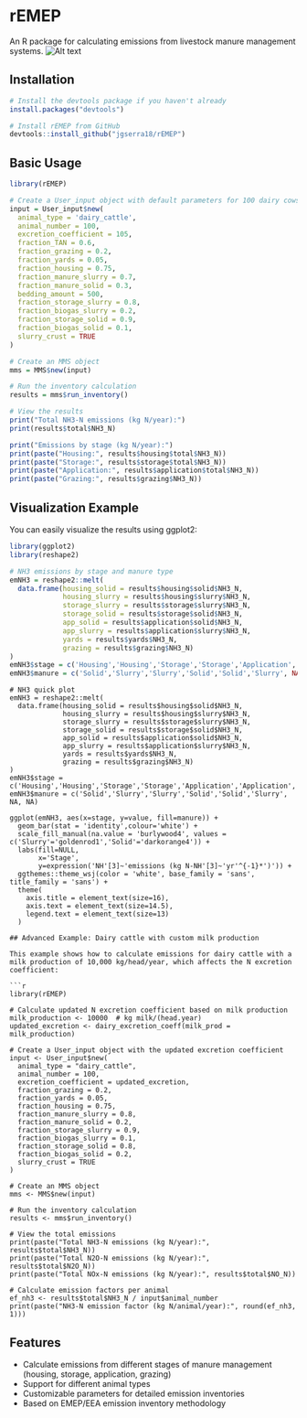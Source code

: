 # rEMEP

An R package for calculating emissions from livestock manure management systems.
![Alt text](images/my-image.png)

## Installation

```r
# Install the devtools package if you haven't already
install.packages("devtools")

# Install rEMEP from GitHub
devtools::install_github("jgserra18/rEMEP")
```

## Basic Usage

```r
library(rEMEP)

# Create a User_input object with default parameters for 100 dairy cows
input = User_input$new(
  animal_type = 'dairy_cattle',
  animal_number = 100,
  excretion_coefficient = 105,
  fraction_TAN = 0.6,
  fraction_grazing = 0.2,
  fraction_yards = 0.05,
  fraction_housing = 0.75,
  fraction_manure_slurry = 0.7,
  fraction_manure_solid = 0.3,
  bedding_amount = 500,
  fraction_storage_slurry = 0.8,
  fraction_biogas_slurry = 0.2,
  fraction_storage_solid = 0.9,
  fraction_biogas_solid = 0.1,
  slurry_crust = TRUE
)

# Create an MMS object
mms = MMS$new(input)

# Run the inventory calculation
results = mms$run_inventory()

# View the results
print("Total NH3-N emissions (kg N/year):")
print(results$total$NH3_N)

print("Emissions by stage (kg N/year):")
print(paste("Housing:", results$housing$total$NH3_N))
print(paste("Storage:", results$storage$total$NH3_N))
print(paste("Application:", results$application$total$NH3_N))
print(paste("Grazing:", results$grazing$NH3_N))
```

## Visualization Example

You can easily visualize the results using ggplot2:

```r
library(ggplot2)
library(reshape2)

# NH3 emissions by stage and manure type
emNH3 = reshape2::melt(
  data.frame(housing_solid = results$housing$solid$NH3_N,
             housing_slurry = results$housing$slurry$NH3_N,
             storage_slurry = results$storage$slurry$NH3_N,
             storage_solid = results$storage$solid$NH3_N,
             app_solid = results$application$solid$NH3_N,
             app_slurry = results$application$slurry$NH3_N,
             yards = results$yards$NH3_N,
             grazing = results$grazing$NH3_N)
)
emNH3$stage = c('Housing','Housing','Storage','Storage','Application','Application','Yards','Grazing')
emNH3$manure = c('Solid','Slurry','Slurry','Solid','Solid','Slurry', NA, NA)
```
```{r nh3-plot, fig.width=10, fig.height=6, dpi=300}
# NH3 quick plot 
emNH3 = reshape2::melt(
  data.frame(housing_solid = results$housing$solid$NH3_N,
             housing_slurry = results$housing$slurry$NH3_N,
             storage_slurry = results$storage$slurry$NH3_N,
             storage_solid = results$storage$solid$NH3_N,
             app_solid = results$application$solid$NH3_N,
             app_slurry = results$application$slurry$NH3_N,
             yards = results$yards$NH3_N,
             grazing = results$grazing$NH3_N)
)
emNH3$stage = c('Housing','Housing','Storage','Storage','Application','Application','Yards','Grazing')
emNH3$manure = c('Solid','Slurry','Slurry','Solid','Solid','Slurry', NA, NA)

ggplot(emNH3, aes(x=stage, y=value, fill=manure)) + 
  geom_bar(stat = 'identity',colour='white') + 
  scale_fill_manual(na.value = 'burlywood4', values = c('Slurry'='goldenrod1','Solid'='darkorange4')) + 
  labs(fill=NULL,
       x='Stage', 
       y=expression('NH'[3]~'emissions (kg N-NH'[3]~'yr'^{-1}*')')) + 
  ggthemes::theme_wsj(color = 'white', base_family = 'sans', title_family = 'sans') + 
  theme(
    axis.title = element_text(size=16),
    axis.text = element_text(size=14.5),
    legend.text = element_text(size=13)
  )

## Advanced Example: Dairy cattle with custom milk production

This example shows how to calculate emissions for dairy cattle with a milk production of 10,000 kg/head/year, which affects the N excretion coefficient:

```r
library(rEMEP)

# Calculate updated N excretion coefficient based on milk production
milk_production <- 10000  # kg milk/(head.year)
updated_excretion <- dairy_excretion_coeff(milk_prod = milk_production)

# Create a User_input object with the updated excretion coefficient
input <- User_input$new(
  animal_type = "dairy_cattle",
  animal_number = 100,
  excretion_coefficient = updated_excretion,
  fraction_grazing = 0.2,
  fraction_yards = 0.05,
  fraction_housing = 0.75,
  fraction_manure_slurry = 0.8,
  fraction_manure_solid = 0.2,
  fraction_storage_slurry = 0.9,
  fraction_biogas_slurry = 0.1,
  fraction_storage_solid = 0.8,
  fraction_biogas_solid = 0.2,
  slurry_crust = TRUE
)

# Create an MMS object
mms <- MMS$new(input)

# Run the inventory calculation
results <- mms$run_inventory()

# View the total emissions
print(paste("Total NH3-N emissions (kg N/year):", results$total$NH3_N))
print(paste("Total N2O-N emissions (kg N/year):", results$total$N2O_N))
print(paste("Total NOx-N emissions (kg N/year):", results$total$NO_N))

# Calculate emission factors per animal
ef_nh3 <- results$total$NH3_N / input$animal_number
print(paste("NH3-N emission factor (kg N/animal/year):", round(ef_nh3, 1)))
```

## Features

- Calculate emissions from different stages of manure management (housing, storage, application, grazing)
- Support for different animal types
- Customizable parameters for detailed emission inventories
- Based on EMEP/EEA emission inventory methodology
